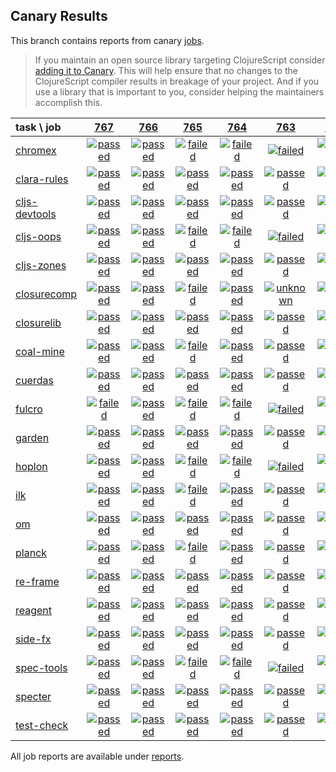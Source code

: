 ## Canary Results

This branch contains reports from canary [jobs](https://github.com/cljs-oss/canary/tree/jobs).

> If you maintain an open source library targeting ClojureScript consider [adding it to Canary](https://github.com/cljs-oss/canary/tree/master#how-to-participate). This will help ensure that no changes to the ClojureScript compiler results in breakage of your project. And if you use a library that is important to you, consider helping the maintainers accomplish this.

[//]: # (begin_overview_table)

| task \ job | <a href="reports/2019/01/10/job-000767-1.10.507-4d54c04" title="job #767 finished on 2019-01-10">767</a> | <a href="reports/2019/01/10/job-000766-1.10.558-58848a9" title="job #766 finished on 2019-01-10">766</a> | <a href="reports/2019/01/09/job-000765-1.10.469-4e1a5f8" title="job #765 finished on 2019-01-09">765</a> | <a href="reports/2019/01/09/job-000764-1.10.559-fa3082c" title="job #764 finished on 2019-01-09">764</a> | <a href="reports/2019/01/09/job-000763-1.10.560-935652f" title="job #763 finished on 2019-01-09">763</a> | <a href="reports/2019/01/09/job-000762-1.10.506-75e4e52" title="job #762 finished on 2019-01-09">762</a> | <a href="reports/2019/01/09/job-000761-1.10.507-fb1246c" title="job #761 finished on 2019-01-09">761</a> | <a href="reports/2019/01/09/job-000760-1.10.507-47cd969" title="job #760 finished on 2019-01-09">760</a> | <a href="reports/2019/01/08/job-000759-1.10.506-75e4e52" title="job #759 finished on 2019-01-08">759</a> | <a href="reports/2019/01/07/job-000758-1.10.504-731be5e" title="job #758 finished on 2019-01-07">758</a> |
| :--- | :---: | :---: | :---: | :---: | :---: | :---: | :---: | :---: | :---: | :---: |
| [chromex](https://github.com/binaryage/chromex) | <a href="reports/2019/01/10/job-000767-1.10.507-4d54c04#-chromex"><img title="passed" src="http://box.binaryage.com/s-passed.svg"><a> | <a href="reports/2019/01/10/job-000766-1.10.558-58848a9#-chromex"><img title="passed" src="http://box.binaryage.com/s-passed.svg"><a> | <a href="reports/2019/01/09/job-000765-1.10.469-4e1a5f8#-chromex"><img title="failed" src="http://box.binaryage.com/s-failed.svg"><a> | <a href="reports/2019/01/09/job-000764-1.10.559-fa3082c#-chromex"><img title="failed" src="http://box.binaryage.com/s-failed.svg"><a> | <a href="reports/2019/01/09/job-000763-1.10.560-935652f#-chromex"><img title="failed" src="http://box.binaryage.com/s-failed.svg"><a> | <a href="reports/2019/01/09/job-000762-1.10.506-75e4e52#-chromex"><img title="passed" src="http://box.binaryage.com/s-passed.svg"><a> | <a href="reports/2019/01/09/job-000761-1.10.507-fb1246c#-chromex"><img title="passed" src="http://box.binaryage.com/s-passed.svg"><a> | <a href="reports/2019/01/09/job-000760-1.10.507-47cd969#-chromex"><img title="passed" src="http://box.binaryage.com/s-passed.svg"><a> | <a href="reports/2019/01/08/job-000759-1.10.506-75e4e52#-chromex"><img title="passed" src="http://box.binaryage.com/s-passed.svg"><a> | <a href="reports/2019/01/07/job-000758-1.10.504-731be5e#-chromex"><img title="passed" src="http://box.binaryage.com/s-passed.svg"><a> |
| [clara-rules](https://github.com/cerner/clara-rules) | <a href="reports/2019/01/10/job-000767-1.10.507-4d54c04#-clara-rules"><img title="passed" src="http://box.binaryage.com/s-passed.svg"><a> | <a href="reports/2019/01/10/job-000766-1.10.558-58848a9#-clara-rules"><img title="passed" src="http://box.binaryage.com/s-passed.svg"><a> | <a href="reports/2019/01/09/job-000765-1.10.469-4e1a5f8#-clara-rules"><img title="passed" src="http://box.binaryage.com/s-passed.svg"><a> | <a href="reports/2019/01/09/job-000764-1.10.559-fa3082c#-clara-rules"><img title="passed" src="http://box.binaryage.com/s-passed.svg"><a> | <a href="reports/2019/01/09/job-000763-1.10.560-935652f#-clara-rules"><img title="passed" src="http://box.binaryage.com/s-passed.svg"><a> | <a href="reports/2019/01/09/job-000762-1.10.506-75e4e52#-clara-rules"><img title="passed" src="http://box.binaryage.com/s-passed.svg"><a> | <a href="reports/2019/01/09/job-000761-1.10.507-fb1246c#-clara-rules"><img title="passed" src="http://box.binaryage.com/s-passed.svg"><a> | <a href="reports/2019/01/09/job-000760-1.10.507-47cd969#-clara-rules"><img title="passed" src="http://box.binaryage.com/s-passed.svg"><a> | <a href="reports/2019/01/08/job-000759-1.10.506-75e4e52#-clara-rules"><img title="passed" src="http://box.binaryage.com/s-passed.svg"><a> | <a href="reports/2019/01/07/job-000758-1.10.504-731be5e#-clara-rules"><img title="passed" src="http://box.binaryage.com/s-passed.svg"><a> |
| [cljs-devtools](https://github.com/binaryage/cljs-devtools) | <a href="reports/2019/01/10/job-000767-1.10.507-4d54c04#-cljs-devtools"><img title="passed" src="http://box.binaryage.com/s-passed.svg"><a> | <a href="reports/2019/01/10/job-000766-1.10.558-58848a9#-cljs-devtools"><img title="passed" src="http://box.binaryage.com/s-passed.svg"><a> | <a href="reports/2019/01/09/job-000765-1.10.469-4e1a5f8#-cljs-devtools"><img title="passed" src="http://box.binaryage.com/s-passed.svg"><a> | <a href="reports/2019/01/09/job-000764-1.10.559-fa3082c#-cljs-devtools"><img title="passed" src="http://box.binaryage.com/s-passed.svg"><a> | <a href="reports/2019/01/09/job-000763-1.10.560-935652f#-cljs-devtools"><img title="passed" src="http://box.binaryage.com/s-passed.svg"><a> | <a href="reports/2019/01/09/job-000762-1.10.506-75e4e52#-cljs-devtools"><img title="passed" src="http://box.binaryage.com/s-passed.svg"><a> | <a href="reports/2019/01/09/job-000761-1.10.507-fb1246c#-cljs-devtools"><img title="passed" src="http://box.binaryage.com/s-passed.svg"><a> | <a href="reports/2019/01/09/job-000760-1.10.507-47cd969#-cljs-devtools"><img title="passed" src="http://box.binaryage.com/s-passed.svg"><a> | <a href="reports/2019/01/08/job-000759-1.10.506-75e4e52#-cljs-devtools"><img title="passed" src="http://box.binaryage.com/s-passed.svg"><a> | <a href="reports/2019/01/07/job-000758-1.10.504-731be5e#-cljs-devtools"><img title="passed" src="http://box.binaryage.com/s-passed.svg"><a> |
| [cljs-oops](https://github.com/binaryage/cljs-oops) | <a href="reports/2019/01/10/job-000767-1.10.507-4d54c04#-cljs-oops"><img title="passed" src="http://box.binaryage.com/s-passed.svg"><a> | <a href="reports/2019/01/10/job-000766-1.10.558-58848a9#-cljs-oops"><img title="passed" src="http://box.binaryage.com/s-passed.svg"><a> | <a href="reports/2019/01/09/job-000765-1.10.469-4e1a5f8#-cljs-oops"><img title="failed" src="http://box.binaryage.com/s-failed.svg"><a> | <a href="reports/2019/01/09/job-000764-1.10.559-fa3082c#-cljs-oops"><img title="failed" src="http://box.binaryage.com/s-failed.svg"><a> | <a href="reports/2019/01/09/job-000763-1.10.560-935652f#-cljs-oops"><img title="failed" src="http://box.binaryage.com/s-failed.svg"><a> | <a href="reports/2019/01/09/job-000762-1.10.506-75e4e52#-cljs-oops"><img title="passed" src="http://box.binaryage.com/s-passed.svg"><a> | <a href="reports/2019/01/09/job-000761-1.10.507-fb1246c#-cljs-oops"><img title="passed" src="http://box.binaryage.com/s-passed.svg"><a> | <a href="reports/2019/01/09/job-000760-1.10.507-47cd969#-cljs-oops"><img title="passed" src="http://box.binaryage.com/s-passed.svg"><a> | <a href="reports/2019/01/08/job-000759-1.10.506-75e4e52#-cljs-oops"><img title="passed" src="http://box.binaryage.com/s-passed.svg"><a> | <a href="reports/2019/01/07/job-000758-1.10.504-731be5e#-cljs-oops"><img title="passed" src="http://box.binaryage.com/s-passed.svg"><a> |
| [cljs-zones](https://github.com/binaryage/cljs-zones) | <a href="reports/2019/01/10/job-000767-1.10.507-4d54c04#-cljs-zones"><img title="passed" src="http://box.binaryage.com/s-passed.svg"><a> | <a href="reports/2019/01/10/job-000766-1.10.558-58848a9#-cljs-zones"><img title="passed" src="http://box.binaryage.com/s-passed.svg"><a> | <a href="reports/2019/01/09/job-000765-1.10.469-4e1a5f8#-cljs-zones"><img title="passed" src="http://box.binaryage.com/s-passed.svg"><a> | <a href="reports/2019/01/09/job-000764-1.10.559-fa3082c#-cljs-zones"><img title="passed" src="http://box.binaryage.com/s-passed.svg"><a> | <a href="reports/2019/01/09/job-000763-1.10.560-935652f#-cljs-zones"><img title="passed" src="http://box.binaryage.com/s-passed.svg"><a> | <a href="reports/2019/01/09/job-000762-1.10.506-75e4e52#-cljs-zones"><img title="passed" src="http://box.binaryage.com/s-passed.svg"><a> | <a href="reports/2019/01/09/job-000761-1.10.507-fb1246c#-cljs-zones"><img title="passed" src="http://box.binaryage.com/s-passed.svg"><a> | <a href="reports/2019/01/09/job-000760-1.10.507-47cd969#-cljs-zones"><img title="passed" src="http://box.binaryage.com/s-passed.svg"><a> | <a href="reports/2019/01/08/job-000759-1.10.506-75e4e52#-cljs-zones"><img title="passed" src="http://box.binaryage.com/s-passed.svg"><a> | <a href="reports/2019/01/07/job-000758-1.10.504-731be5e#-cljs-zones"><img title="passed" src="http://box.binaryage.com/s-passed.svg"><a> |
| [closurecomp](https://github.com/mfikes/closurecomp) | <a href="reports/2019/01/10/job-000767-1.10.507-4d54c04#-closurecomp"><img title="passed" src="http://box.binaryage.com/s-passed.svg"><a> | <a href="reports/2019/01/10/job-000766-1.10.558-58848a9#-closurecomp"><img title="passed" src="http://box.binaryage.com/s-passed.svg"><a> | <a href="reports/2019/01/09/job-000765-1.10.469-4e1a5f8#-closurecomp"><img title="failed" src="http://box.binaryage.com/s-failed.svg"><a> | <a href="reports/2019/01/09/job-000764-1.10.559-fa3082c#-closurecomp"><img title="passed" src="http://box.binaryage.com/s-passed.svg"><a> | <a href="reports/2019/01/09/job-000763-1.10.560-935652f#-closurecomp"><img title="unknown" src="http://box.binaryage.com/s-unknown.svg"><a> | <a href="reports/2019/01/09/job-000762-1.10.506-75e4e52#-closurecomp"><img title="passed" src="http://box.binaryage.com/s-passed.svg"><a> | <a href="reports/2019/01/09/job-000761-1.10.507-fb1246c#-closurecomp"><img title="passed" src="http://box.binaryage.com/s-passed.svg"><a> | <a href="reports/2019/01/09/job-000760-1.10.507-47cd969#-closurecomp"><img title="passed" src="http://box.binaryage.com/s-passed.svg"><a> | <a href="reports/2019/01/08/job-000759-1.10.506-75e4e52#-closurecomp"><img title="passed" src="http://box.binaryage.com/s-passed.svg"><a> | <a href="reports/2019/01/07/job-000758-1.10.504-731be5e#-closurecomp"><img title="passed" src="http://box.binaryage.com/s-passed.svg"><a> |
| [closurelib](https://github.com/mfikes/closurelib) | <a href="reports/2019/01/10/job-000767-1.10.507-4d54c04#-closurelib"><img title="passed" src="http://box.binaryage.com/s-passed.svg"><a> | <a href="reports/2019/01/10/job-000766-1.10.558-58848a9#-closurelib"><img title="passed" src="http://box.binaryage.com/s-passed.svg"><a> | <a href="reports/2019/01/09/job-000765-1.10.469-4e1a5f8#-closurelib"><img title="passed" src="http://box.binaryage.com/s-passed.svg"><a> | <a href="reports/2019/01/09/job-000764-1.10.559-fa3082c#-closurelib"><img title="passed" src="http://box.binaryage.com/s-passed.svg"><a> | <a href="reports/2019/01/09/job-000763-1.10.560-935652f#-closurelib"><img title="passed" src="http://box.binaryage.com/s-passed.svg"><a> | <a href="reports/2019/01/09/job-000762-1.10.506-75e4e52#-closurelib"><img title="passed" src="http://box.binaryage.com/s-passed.svg"><a> | <a href="reports/2019/01/09/job-000761-1.10.507-fb1246c#-closurelib"><img title="passed" src="http://box.binaryage.com/s-passed.svg"><a> | <a href="reports/2019/01/09/job-000760-1.10.507-47cd969#-closurelib"><img title="passed" src="http://box.binaryage.com/s-passed.svg"><a> | <a href="reports/2019/01/08/job-000759-1.10.506-75e4e52#-closurelib"><img title="passed" src="http://box.binaryage.com/s-passed.svg"><a> | <a href="reports/2019/01/07/job-000758-1.10.504-731be5e#-closurelib"><img title="passed" src="http://box.binaryage.com/s-passed.svg"><a> |
| [coal-mine](https://github.com/mfikes/coal-mine) | <a href="reports/2019/01/10/job-000767-1.10.507-4d54c04#-coal-mine"><img title="passed" src="http://box.binaryage.com/s-passed.svg"><a> | <a href="reports/2019/01/10/job-000766-1.10.558-58848a9#-coal-mine"><img title="passed" src="http://box.binaryage.com/s-passed.svg"><a> | <a href="reports/2019/01/09/job-000765-1.10.469-4e1a5f8#-coal-mine"><img title="failed" src="http://box.binaryage.com/s-failed.svg"><a> | <a href="reports/2019/01/09/job-000764-1.10.559-fa3082c#-coal-mine"><img title="passed" src="http://box.binaryage.com/s-passed.svg"><a> | <a href="reports/2019/01/09/job-000763-1.10.560-935652f#-coal-mine"><img title="passed" src="http://box.binaryage.com/s-passed.svg"><a> | <a href="reports/2019/01/09/job-000762-1.10.506-75e4e52#-coal-mine"><img title="passed" src="http://box.binaryage.com/s-passed.svg"><a> | <a href="reports/2019/01/09/job-000761-1.10.507-fb1246c#-coal-mine"><img title="passed" src="http://box.binaryage.com/s-passed.svg"><a> | <a href="reports/2019/01/09/job-000760-1.10.507-47cd969#-coal-mine"><img title="passed" src="http://box.binaryage.com/s-passed.svg"><a> | <a href="reports/2019/01/08/job-000759-1.10.506-75e4e52#-coal-mine"><img title="failed" src="http://box.binaryage.com/s-failed.svg"><a> | <a href="reports/2019/01/07/job-000758-1.10.504-731be5e#-coal-mine"><img title="passed" src="http://box.binaryage.com/s-passed.svg"><a> |
| [cuerdas](https://github.com/funcool/cuerdas) | <a href="reports/2019/01/10/job-000767-1.10.507-4d54c04#-cuerdas"><img title="passed" src="http://box.binaryage.com/s-passed.svg"><a> | <a href="reports/2019/01/10/job-000766-1.10.558-58848a9#-cuerdas"><img title="passed" src="http://box.binaryage.com/s-passed.svg"><a> | <a href="reports/2019/01/09/job-000765-1.10.469-4e1a5f8#-cuerdas"><img title="passed" src="http://box.binaryage.com/s-passed.svg"><a> | <a href="reports/2019/01/09/job-000764-1.10.559-fa3082c#-cuerdas"><img title="passed" src="http://box.binaryage.com/s-passed.svg"><a> | <a href="reports/2019/01/09/job-000763-1.10.560-935652f#-cuerdas"><img title="passed" src="http://box.binaryage.com/s-passed.svg"><a> | <a href="reports/2019/01/09/job-000762-1.10.506-75e4e52#-cuerdas"><img title="passed" src="http://box.binaryage.com/s-passed.svg"><a> | <a href="reports/2019/01/09/job-000761-1.10.507-fb1246c#-cuerdas"><img title="passed" src="http://box.binaryage.com/s-passed.svg"><a> | <a href="reports/2019/01/09/job-000760-1.10.507-47cd969#-cuerdas"><img title="passed" src="http://box.binaryage.com/s-passed.svg"><a> | <a href="reports/2019/01/08/job-000759-1.10.506-75e4e52#-cuerdas"><img title="passed" src="http://box.binaryage.com/s-passed.svg"><a> | <a href="reports/2019/01/07/job-000758-1.10.504-731be5e#-cuerdas"><img title="passed" src="http://box.binaryage.com/s-passed.svg"><a> |
| [fulcro](https://github.com/fulcrologic/fulcro) | <a href="reports/2019/01/10/job-000767-1.10.507-4d54c04#-fulcro"><img title="failed" src="http://box.binaryage.com/s-failed.svg"><a> | <a href="reports/2019/01/10/job-000766-1.10.558-58848a9#-fulcro"><img title="passed" src="http://box.binaryage.com/s-passed.svg"><a> | <a href="reports/2019/01/09/job-000765-1.10.469-4e1a5f8#-fulcro"><img title="failed" src="http://box.binaryage.com/s-failed.svg"><a> | <a href="reports/2019/01/09/job-000764-1.10.559-fa3082c#-fulcro"><img title="failed" src="http://box.binaryage.com/s-failed.svg"><a> | <a href="reports/2019/01/09/job-000763-1.10.560-935652f#-fulcro"><img title="failed" src="http://box.binaryage.com/s-failed.svg"><a> | <a href="reports/2019/01/09/job-000762-1.10.506-75e4e52#-fulcro"><img title="passed" src="http://box.binaryage.com/s-passed.svg"><a> | <a href="reports/2019/01/09/job-000761-1.10.507-fb1246c#-fulcro"><img title="passed" src="http://box.binaryage.com/s-passed.svg"><a> | <a href="reports/2019/01/09/job-000760-1.10.507-47cd969#-fulcro"><img title="failed" src="http://box.binaryage.com/s-failed.svg"><a> | <a href="reports/2019/01/08/job-000759-1.10.506-75e4e52#-fulcro"><img title="passed" src="http://box.binaryage.com/s-passed.svg"><a> | <a href="reports/2019/01/07/job-000758-1.10.504-731be5e#-fulcro"><img title="passed" src="http://box.binaryage.com/s-passed.svg"><a> |
| [garden](https://github.com/noprompt/garden) | <a href="reports/2019/01/10/job-000767-1.10.507-4d54c04#-garden"><img title="passed" src="http://box.binaryage.com/s-passed.svg"><a> | <a href="reports/2019/01/10/job-000766-1.10.558-58848a9#-garden"><img title="passed" src="http://box.binaryage.com/s-passed.svg"><a> | <a href="reports/2019/01/09/job-000765-1.10.469-4e1a5f8#-garden"><img title="passed" src="http://box.binaryage.com/s-passed.svg"><a> | <a href="reports/2019/01/09/job-000764-1.10.559-fa3082c#-garden"><img title="passed" src="http://box.binaryage.com/s-passed.svg"><a> | <a href="reports/2019/01/09/job-000763-1.10.560-935652f#-garden"><img title="passed" src="http://box.binaryage.com/s-passed.svg"><a> | <a href="reports/2019/01/09/job-000762-1.10.506-75e4e52#-garden"><img title="passed" src="http://box.binaryage.com/s-passed.svg"><a> | <a href="reports/2019/01/09/job-000761-1.10.507-fb1246c#-garden"><img title="passed" src="http://box.binaryage.com/s-passed.svg"><a> | <a href="reports/2019/01/09/job-000760-1.10.507-47cd969#-garden"><img title="passed" src="http://box.binaryage.com/s-passed.svg"><a> | <a href="reports/2019/01/08/job-000759-1.10.506-75e4e52#-garden"><img title="passed" src="http://box.binaryage.com/s-passed.svg"><a> | <a href="reports/2019/01/07/job-000758-1.10.504-731be5e#-garden"><img title="passed" src="http://box.binaryage.com/s-passed.svg"><a> |
| [hoplon](https://github.com/hoplon/hoplon) | <a href="reports/2019/01/10/job-000767-1.10.507-4d54c04#-hoplon"><img title="passed" src="http://box.binaryage.com/s-passed.svg"><a> | <a href="reports/2019/01/10/job-000766-1.10.558-58848a9#-hoplon"><img title="passed" src="http://box.binaryage.com/s-passed.svg"><a> | <a href="reports/2019/01/09/job-000765-1.10.469-4e1a5f8#-hoplon"><img title="failed" src="http://box.binaryage.com/s-failed.svg"><a> | <a href="reports/2019/01/09/job-000764-1.10.559-fa3082c#-hoplon"><img title="failed" src="http://box.binaryage.com/s-failed.svg"><a> | <a href="reports/2019/01/09/job-000763-1.10.560-935652f#-hoplon"><img title="failed" src="http://box.binaryage.com/s-failed.svg"><a> | <a href="reports/2019/01/09/job-000762-1.10.506-75e4e52#-hoplon"><img title="passed" src="http://box.binaryage.com/s-passed.svg"><a> | <a href="reports/2019/01/09/job-000761-1.10.507-fb1246c#-hoplon"><img title="passed" src="http://box.binaryage.com/s-passed.svg"><a> | <a href="reports/2019/01/09/job-000760-1.10.507-47cd969#-hoplon"><img title="passed" src="http://box.binaryage.com/s-passed.svg"><a> | <a href="reports/2019/01/08/job-000759-1.10.506-75e4e52#-hoplon"><img title="passed" src="http://box.binaryage.com/s-passed.svg"><a> | <a href="reports/2019/01/07/job-000758-1.10.504-731be5e#-hoplon"><img title="passed" src="http://box.binaryage.com/s-passed.svg"><a> |
| [ilk](https://github.com/mfikes/ilk) | <a href="reports/2019/01/10/job-000767-1.10.507-4d54c04#-ilk"><img title="passed" src="http://box.binaryage.com/s-passed.svg"><a> | <a href="reports/2019/01/10/job-000766-1.10.558-58848a9#-ilk"><img title="passed" src="http://box.binaryage.com/s-passed.svg"><a> | <a href="reports/2019/01/09/job-000765-1.10.469-4e1a5f8#-ilk"><img title="failed" src="http://box.binaryage.com/s-failed.svg"><a> | <a href="reports/2019/01/09/job-000764-1.10.559-fa3082c#-ilk"><img title="passed" src="http://box.binaryage.com/s-passed.svg"><a> | <a href="reports/2019/01/09/job-000763-1.10.560-935652f#-ilk"><img title="passed" src="http://box.binaryage.com/s-passed.svg"><a> | <a href="reports/2019/01/09/job-000762-1.10.506-75e4e52#-ilk"><img title="passed" src="http://box.binaryage.com/s-passed.svg"><a> | <a href="reports/2019/01/09/job-000761-1.10.507-fb1246c#-ilk"><img title="passed" src="http://box.binaryage.com/s-passed.svg"><a> | <a href="reports/2019/01/09/job-000760-1.10.507-47cd969#-ilk"><img title="passed" src="http://box.binaryage.com/s-passed.svg"><a> | <a href="reports/2019/01/08/job-000759-1.10.506-75e4e52#-ilk"><img title="passed" src="http://box.binaryage.com/s-passed.svg"><a> | <a href="reports/2019/01/07/job-000758-1.10.504-731be5e#-ilk"><img title="passed" src="http://box.binaryage.com/s-passed.svg"><a> |
| [om](https://github.com/omcljs/om) | <a href="reports/2019/01/10/job-000767-1.10.507-4d54c04#-om"><img title="passed" src="http://box.binaryage.com/s-passed.svg"><a> | <a href="reports/2019/01/10/job-000766-1.10.558-58848a9#-om"><img title="passed" src="http://box.binaryage.com/s-passed.svg"><a> | <a href="reports/2019/01/09/job-000765-1.10.469-4e1a5f8#-om"><img title="passed" src="http://box.binaryage.com/s-passed.svg"><a> | <a href="reports/2019/01/09/job-000764-1.10.559-fa3082c#-om"><img title="passed" src="http://box.binaryage.com/s-passed.svg"><a> | <a href="reports/2019/01/09/job-000763-1.10.560-935652f#-om"><img title="passed" src="http://box.binaryage.com/s-passed.svg"><a> | <a href="reports/2019/01/09/job-000762-1.10.506-75e4e52#-om"><img title="passed" src="http://box.binaryage.com/s-passed.svg"><a> | <a href="reports/2019/01/09/job-000761-1.10.507-fb1246c#-om"><img title="passed" src="http://box.binaryage.com/s-passed.svg"><a> | <a href="reports/2019/01/09/job-000760-1.10.507-47cd969#-om"><img title="passed" src="http://box.binaryage.com/s-passed.svg"><a> | <a href="reports/2019/01/08/job-000759-1.10.506-75e4e52#-om"><img title="passed" src="http://box.binaryage.com/s-passed.svg"><a> | <a href="reports/2019/01/07/job-000758-1.10.504-731be5e#-om"><img title="passed" src="http://box.binaryage.com/s-passed.svg"><a> |
| [planck](https://github.com/planck-repl/planck) | <a href="reports/2019/01/10/job-000767-1.10.507-4d54c04#-planck"><img title="passed" src="http://box.binaryage.com/s-passed.svg"><a> | <a href="reports/2019/01/10/job-000766-1.10.558-58848a9#-planck"><img title="passed" src="http://box.binaryage.com/s-passed.svg"><a> | <a href="reports/2019/01/09/job-000765-1.10.469-4e1a5f8#-planck"><img title="failed" src="http://box.binaryage.com/s-failed.svg"><a> | <a href="reports/2019/01/09/job-000764-1.10.559-fa3082c#-planck"><img title="passed" src="http://box.binaryage.com/s-passed.svg"><a> | <a href="reports/2019/01/09/job-000763-1.10.560-935652f#-planck"><img title="passed" src="http://box.binaryage.com/s-passed.svg"><a> | <a href="reports/2019/01/09/job-000762-1.10.506-75e4e52#-planck"><img title="passed" src="http://box.binaryage.com/s-passed.svg"><a> | <a href="reports/2019/01/09/job-000761-1.10.507-fb1246c#-planck"><img title="passed" src="http://box.binaryage.com/s-passed.svg"><a> | <a href="reports/2019/01/09/job-000760-1.10.507-47cd969#-planck"><img title="passed" src="http://box.binaryage.com/s-passed.svg"><a> | <a href="reports/2019/01/08/job-000759-1.10.506-75e4e52#-planck"><img title="passed" src="http://box.binaryage.com/s-passed.svg"><a> | <a href="reports/2019/01/07/job-000758-1.10.504-731be5e#-planck"><img title="passed" src="http://box.binaryage.com/s-passed.svg"><a> |
| [re-frame](https://github.com/Day8/re-frame) | <a href="reports/2019/01/10/job-000767-1.10.507-4d54c04#-re-frame"><img title="passed" src="http://box.binaryage.com/s-passed.svg"><a> | <a href="reports/2019/01/10/job-000766-1.10.558-58848a9#-re-frame"><img title="passed" src="http://box.binaryage.com/s-passed.svg"><a> | <a href="reports/2019/01/09/job-000765-1.10.469-4e1a5f8#-re-frame"><img title="passed" src="http://box.binaryage.com/s-passed.svg"><a> | <a href="reports/2019/01/09/job-000764-1.10.559-fa3082c#-re-frame"><img title="passed" src="http://box.binaryage.com/s-passed.svg"><a> | <a href="reports/2019/01/09/job-000763-1.10.560-935652f#-re-frame"><img title="passed" src="http://box.binaryage.com/s-passed.svg"><a> | <a href="reports/2019/01/09/job-000762-1.10.506-75e4e52#-re-frame"><img title="passed" src="http://box.binaryage.com/s-passed.svg"><a> | <a href="reports/2019/01/09/job-000761-1.10.507-fb1246c#-re-frame"><img title="passed" src="http://box.binaryage.com/s-passed.svg"><a> | <a href="reports/2019/01/09/job-000760-1.10.507-47cd969#-re-frame"><img title="passed" src="http://box.binaryage.com/s-passed.svg"><a> | <a href="reports/2019/01/08/job-000759-1.10.506-75e4e52#-re-frame"><img title="passed" src="http://box.binaryage.com/s-passed.svg"><a> | <a href="reports/2019/01/07/job-000758-1.10.504-731be5e#-re-frame"><img title="passed" src="http://box.binaryage.com/s-passed.svg"><a> |
| [reagent](https://github.com/reagent-project/reagent) | <a href="reports/2019/01/10/job-000767-1.10.507-4d54c04#-reagent"><img title="passed" src="http://box.binaryage.com/s-passed.svg"><a> | <a href="reports/2019/01/10/job-000766-1.10.558-58848a9#-reagent"><img title="passed" src="http://box.binaryage.com/s-passed.svg"><a> | <a href="reports/2019/01/09/job-000765-1.10.469-4e1a5f8#-reagent"><img title="passed" src="http://box.binaryage.com/s-passed.svg"><a> | <a href="reports/2019/01/09/job-000764-1.10.559-fa3082c#-reagent"><img title="passed" src="http://box.binaryage.com/s-passed.svg"><a> | <a href="reports/2019/01/09/job-000763-1.10.560-935652f#-reagent"><img title="passed" src="http://box.binaryage.com/s-passed.svg"><a> | <a href="reports/2019/01/09/job-000762-1.10.506-75e4e52#-reagent"><img title="passed" src="http://box.binaryage.com/s-passed.svg"><a> | <a href="reports/2019/01/09/job-000761-1.10.507-fb1246c#-reagent"><img title="passed" src="http://box.binaryage.com/s-passed.svg"><a> | <a href="reports/2019/01/09/job-000760-1.10.507-47cd969#-reagent"><img title="passed" src="http://box.binaryage.com/s-passed.svg"><a> | <a href="reports/2019/01/08/job-000759-1.10.506-75e4e52#-reagent"><img title="passed" src="http://box.binaryage.com/s-passed.svg"><a> | <a href="reports/2019/01/07/job-000758-1.10.504-731be5e#-reagent"><img title="passed" src="http://box.binaryage.com/s-passed.svg"><a> |
| [side-fx](https://github.com/cljsrn/side-fx) | <a href="reports/2019/01/10/job-000767-1.10.507-4d54c04#-side-fx"><img title="passed" src="http://box.binaryage.com/s-passed.svg"><a> | <a href="reports/2019/01/10/job-000766-1.10.558-58848a9#-side-fx"><img title="passed" src="http://box.binaryage.com/s-passed.svg"><a> | <a href="reports/2019/01/09/job-000765-1.10.469-4e1a5f8#-side-fx"><img title="passed" src="http://box.binaryage.com/s-passed.svg"><a> | <a href="reports/2019/01/09/job-000764-1.10.559-fa3082c#-side-fx"><img title="passed" src="http://box.binaryage.com/s-passed.svg"><a> | <a href="reports/2019/01/09/job-000763-1.10.560-935652f#-side-fx"><img title="passed" src="http://box.binaryage.com/s-passed.svg"><a> | <a href="reports/2019/01/09/job-000762-1.10.506-75e4e52#-side-fx"><img title="passed" src="http://box.binaryage.com/s-passed.svg"><a> | <a href="reports/2019/01/09/job-000761-1.10.507-fb1246c#-side-fx"><img title="passed" src="http://box.binaryage.com/s-passed.svg"><a> | <a href="reports/2019/01/09/job-000760-1.10.507-47cd969#-side-fx"><img title="passed" src="http://box.binaryage.com/s-passed.svg"><a> | <a href="reports/2019/01/08/job-000759-1.10.506-75e4e52#-side-fx"><img title="passed" src="http://box.binaryage.com/s-passed.svg"><a> | <a href="reports/2019/01/07/job-000758-1.10.504-731be5e#-side-fx"><img title="passed" src="http://box.binaryage.com/s-passed.svg"><a> |
| [spec-tools](https://github.com/metosin/spec-tools) | <a href="reports/2019/01/10/job-000767-1.10.507-4d54c04#-spec-tools"><img title="passed" src="http://box.binaryage.com/s-passed.svg"><a> | <a href="reports/2019/01/10/job-000766-1.10.558-58848a9#-spec-tools"><img title="passed" src="http://box.binaryage.com/s-passed.svg"><a> | <a href="reports/2019/01/09/job-000765-1.10.469-4e1a5f8#-spec-tools"><img title="failed" src="http://box.binaryage.com/s-failed.svg"><a> | <a href="reports/2019/01/09/job-000764-1.10.559-fa3082c#-spec-tools"><img title="failed" src="http://box.binaryage.com/s-failed.svg"><a> | <a href="reports/2019/01/09/job-000763-1.10.560-935652f#-spec-tools"><img title="failed" src="http://box.binaryage.com/s-failed.svg"><a> | <a href="reports/2019/01/09/job-000762-1.10.506-75e4e52#-spec-tools"><img title="passed" src="http://box.binaryage.com/s-passed.svg"><a> | <a href="reports/2019/01/09/job-000761-1.10.507-fb1246c#-spec-tools"><img title="passed" src="http://box.binaryage.com/s-passed.svg"><a> | <a href="reports/2019/01/09/job-000760-1.10.507-47cd969#-spec-tools"><img title="passed" src="http://box.binaryage.com/s-passed.svg"><a> | <a href="reports/2019/01/08/job-000759-1.10.506-75e4e52#-spec-tools"><img title="passed" src="http://box.binaryage.com/s-passed.svg"><a> | <a href="reports/2019/01/07/job-000758-1.10.504-731be5e#-spec-tools"><img title="passed" src="http://box.binaryage.com/s-passed.svg"><a> |
| [specter](https://github.com/nathanmarz/specter) | <a href="reports/2019/01/10/job-000767-1.10.507-4d54c04#-specter"><img title="passed" src="http://box.binaryage.com/s-passed.svg"><a> | <a href="reports/2019/01/10/job-000766-1.10.558-58848a9#-specter"><img title="passed" src="http://box.binaryage.com/s-passed.svg"><a> | <a href="reports/2019/01/09/job-000765-1.10.469-4e1a5f8#-specter"><img title="passed" src="http://box.binaryage.com/s-passed.svg"><a> | <a href="reports/2019/01/09/job-000764-1.10.559-fa3082c#-specter"><img title="passed" src="http://box.binaryage.com/s-passed.svg"><a> | <a href="reports/2019/01/09/job-000763-1.10.560-935652f#-specter"><img title="passed" src="http://box.binaryage.com/s-passed.svg"><a> | <a href="reports/2019/01/09/job-000762-1.10.506-75e4e52#-specter"><img title="passed" src="http://box.binaryage.com/s-passed.svg"><a> | <a href="reports/2019/01/09/job-000761-1.10.507-fb1246c#-specter"><img title="passed" src="http://box.binaryage.com/s-passed.svg"><a> | <a href="reports/2019/01/09/job-000760-1.10.507-47cd969#-specter"><img title="failed" src="http://box.binaryage.com/s-failed.svg"><a> | <a href="reports/2019/01/08/job-000759-1.10.506-75e4e52#-specter"><img title="passed" src="http://box.binaryage.com/s-passed.svg"><a> | <a href="reports/2019/01/07/job-000758-1.10.504-731be5e#-specter"><img title="passed" src="http://box.binaryage.com/s-passed.svg"><a> |
| [test-check](https://github.com/clojure/test.check) | <a href="reports/2019/01/10/job-000767-1.10.507-4d54c04#-test-check"><img title="passed" src="http://box.binaryage.com/s-passed.svg"><a> | <a href="reports/2019/01/10/job-000766-1.10.558-58848a9#-test-check"><img title="passed" src="http://box.binaryage.com/s-passed.svg"><a> | <a href="reports/2019/01/09/job-000765-1.10.469-4e1a5f8#-test-check"><img title="passed" src="http://box.binaryage.com/s-passed.svg"><a> | <a href="reports/2019/01/09/job-000764-1.10.559-fa3082c#-test-check"><img title="passed" src="http://box.binaryage.com/s-passed.svg"><a> | <a href="reports/2019/01/09/job-000763-1.10.560-935652f#-test-check"><img title="passed" src="http://box.binaryage.com/s-passed.svg"><a> | <a href="reports/2019/01/09/job-000762-1.10.506-75e4e52#-test-check"><img title="passed" src="http://box.binaryage.com/s-passed.svg"><a> | <a href="reports/2019/01/09/job-000761-1.10.507-fb1246c#-test-check"><img title="passed" src="http://box.binaryage.com/s-passed.svg"><a> | <a href="reports/2019/01/09/job-000760-1.10.507-47cd969#-test-check"><img title="passed" src="http://box.binaryage.com/s-passed.svg"><a> | <a href="reports/2019/01/08/job-000759-1.10.506-75e4e52#-test-check"><img title="passed" src="http://box.binaryage.com/s-passed.svg"><a> | <a href="reports/2019/01/07/job-000758-1.10.504-731be5e#-test-check"><img title="passed" src="http://box.binaryage.com/s-passed.svg"><a> |

[//]: # (end_overview_table)

All job reports are available under [reports](reports).
